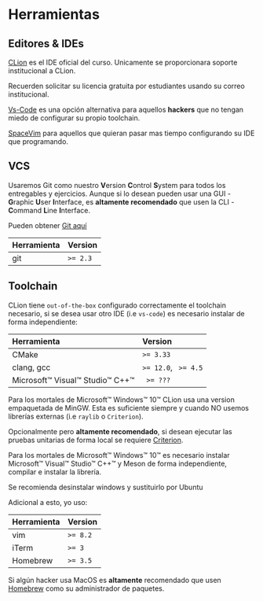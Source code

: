 # Herramientas
## Editores & IDEs

[CLion](https://www.jetbrains.com/clion/) es el IDE oficial del curso. Unicamente se proporcionara soporte institucional a CLion.
<aside class="notice"> Recuerden solicitar su licencia gratuita por estudiantes usando su correo institucional.</aside>

[Vs-Code](https://code.visualstudio.com/) es una opción alternativa para aquellos **hackers** que no tengan miedo de configurar su propio toolchain.

[SpaceVim](https://spacevim.org/) para aquellos que quieran pasar mas tiempo configurando su IDE que programando.

## VCS

Usaremos Git como nuestro **V**ersion **C**ontrol **S**ystem para todos los entregables y ejercicios.
Aunque si lo desean pueden usar una GUI - **G**raphic **U**ser **I**nterface, es **altamente recomendado** que usen la CLI - **C**ommand **L**ine **I**nterface.

Pueden obtener [Git aquí](https://git-scm.com/downloads)

| Herramienta | Version |
| :----- | :--------- |
| git | `>= 2.3` |

## Toolchain

CLion tiene `out-of-the-box` configurado correctamente el toolchain necesario, si se desea usar otro IDE (i.e `vs-code`) es necesario instalar de forma independiente:

| Herramienta | Version |
| :----- | :--------- |
| CMake | `>= 3.33` |
| clang, gcc | `>= 12.0`, ` >= 4.5`|
| Microsoft™ Visual™ Studio™ C++™ | ` >= ???` |

Para los mortales de Microsoft™ Windows™ 10™ CLion usa una version empaquetada de MinGW. Esta es suficiente siempre y cuando NO usemos librerías externas (i.e `raylib` o `Criterion`).

Opcionalmente pero **altamente recomendado**, si desean ejecutar las pruebas unitarias de forma local se requiere [Criterion](https://github.com/Snaipe/Criterion).

Para los mortales de Microsoft™ Windows™ 10™ es necesario instalar Microsoft™ Visual™ Studio™ C++™ y Meson de forma independiente, compilar e instalar la librería.

<aside class="success">Se recomienda desinstalar windows y sustituirlo por Ubuntu</aside>

Adicional a esto, yo uso:

| Herramienta | Version |
| ----- | --------- |
| vim | `>= 8.2` |
| iTerm | `>= 3` |
| Homebrew | `>= 3.5` |

Si algún hacker usa MacOS es **altamente** recomendado que usen [Homebrew](https://brew.sh/) como su administrador de paquetes.
